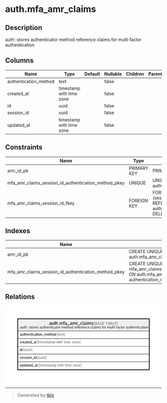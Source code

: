 # auth.mfa_amr_claims

## Description

auth: stores authenticator method reference claims for multi factor authentication

## Columns

| Name | Type | Default | Nullable | Children | Parents | Comment |
| ---- | ---- | ------- | -------- | -------- | ------- | ------- |
| authentication_method | text |  | false |  |  |  |
| created_at | timestamp with time zone |  | false |  |  |  |
| id | uuid |  | false |  |  |  |
| session_id | uuid |  | false |  |  |  |
| updated_at | timestamp with time zone |  | false |  |  |  |

## Constraints

| Name | Type | Definition |
| ---- | ---- | ---------- |
| amr_id_pk | PRIMARY KEY | PRIMARY KEY (id) |
| mfa_amr_claims_session_id_authentication_method_pkey | UNIQUE | UNIQUE (session_id, authentication_method) |
| mfa_amr_claims_session_id_fkey | FOREIGN KEY | FOREIGN KEY (session_id) REFERENCES auth.sessions(id) ON DELETE CASCADE |

## Indexes

| Name | Definition |
| ---- | ---------- |
| amr_id_pk | CREATE UNIQUE INDEX amr_id_pk ON auth.mfa_amr_claims USING btree (id) |
| mfa_amr_claims_session_id_authentication_method_pkey | CREATE UNIQUE INDEX mfa_amr_claims_session_id_authentication_method_pkey ON auth.mfa_amr_claims USING btree (session_id, authentication_method) |

## Relations

![er](auth.mfa_amr_claims.png)

---

> Generated by [tbls](https://github.com/k1LoW/tbls)
